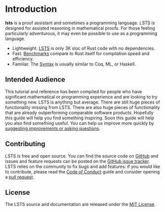 # Introduction

**lsts** is a proof assistant and sometimes a programming language.
LSTS is designed for assisted reasoning in mathematical proofs.
For those feeling particularly adventurous, it may even be possible to use as a programming language.

* Lightweight. [LSTS] is only 3K sloc of Rust code with no dependencies.
* Fast. [Benchmarks] compare to Rust itself for compilation speed and efficiency.
* Familiar. The [Syntax] is usually similar to Coq, ML, or Haskell.

[LSTS]: https://github.com/andrew-johnson-4/LSTS
[Benchmarks]: perf/statistics.md
[Syntax]: guide/syntax.md

## Intended Audience

This tutorial and reference has been compiled for people who have significant mathematical or programming experience and are looking to try something new.
LSTS is anything but average.
There are still huge pieces of functionality missing from LSTS.
There are also huge pieces of functionality that are already outperforming comparable software products.
Hopefully this guide will help you find something inspiring.
Soon this guide will help you also find something useful.
You can help us improve more quickly by [suggesting improvements or asking questions](https://github.com/andrew-johnson-4/LSTS/issues).

## Contributing

LSTS is free and open source. You can find the source code on
[GitHub](https://github.com/andrew-johnson-4/LSTS) and issues and feature requests can be posted on
the [GitHub issue tracker](https://github.com/andrew-johnson-4/LSTS/issues). LSTS relies on the community to fix bugs and
add features: if you would like to contribute, please read
the [Code of Conduct](https://github.com/andrew-johnson-4/LSTS/blob/main/CODE_OF_CONDUCT.md) guide and consider opening
a [pull request](https://github.com/andrew-johnson-4/LSTS/pulls).

## License

The LSTS source and documentation are released under
the [MIT License](https://github.com/andrew-johnson-4/LSTS/blob/main/LICENSE).
